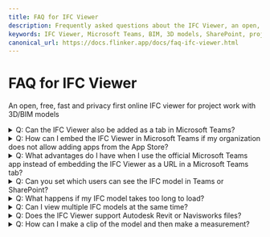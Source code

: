 ```yaml
---
title: FAQ for IFC Viewer
description: Frequently asked questions about the IFC Viewer, an open, free, fast, and privacy-first online IFC viewer for project work with 3D/BIM models.
keywords: IFC Viewer, Microsoft Teams, BIM, 3D models, SharePoint, project collaboration
canonical_url: https://docs.flinker.app/docs/faq-ifc-viewer.html
---
```


# FAQ for IFC Viewer 

An open, free, fast and privacy first online IFC viewer for project work with 3D/BIM models

<details>
<summary>Q: Can the IFC Viewer also be added as a tab in Microsoft Teams?</summary>

Absolutely! We have developed the Microsoft Teams app **"Open IFC Viewer"** so you can add the IFC Viewer as a tab in Microsoft Teams with just one click. However, adding Apps or apps in Microsoft Teams must be allowed by your organization. A quick guide on how to add the IFC Viewer as a new tab can be found here. If your company does not yet allow adding apps from the Microsoft Teams App Store, please contact your IT administrators.
</details>

<details>
<summary>Q: How can I embed the IFC Viewer in Microsoft Teams if my organization does not allow adding apps from the App Store?</summary>

You can insert the IFC Viewer as a URL in Teams. Add a new tab in Microsoft Teams and enter the URL `http://viewer.flinker.app`. Done!
</details>

<details>
<summary>Q: What advantages do I have when I use the official Microsoft Teams app instead of embedding the IFC Viewer as a URL in a Microsoft Teams tab?</summary>

When you embed the IFC Viewer as a URL in a Microsoft Teams tab, you can only load local files, and only you can view these files. However, with the official Open IFC Viewer app for Microsoft Teams, you can load files directly from SharePoint and Teams, and all users in the group can access the models.

A major advantage of the Open IFC Viewer app is that you can store any IFC files, such as an overall coordination model, which is then permanently embedded as a tab in Microsoft Teams. All project participants in Microsoft Teams or on the connected SharePoint page see all changes in the IFC model automatically and in real time with the Open IFC Viewer app. This way, everyone is always up to date, and costly mistakes and confusion are avoided.
</details>

<details>
<summary>Q: Can you set which users can see the IFC model in Teams or SharePoint?</summary>

Yes, you can determine which users or user groups can see the 3D or IFC model in Teams or SharePoint. To do this, you can use Microsoft security groups, SharePoint groups, or the Protect app. For example, you can restrict access to the IFC model for certain users or groups who are not working on the model or do not need data from it. Additionally, you can set which user groups are allowed to edit the model.
</details>

<details>
<summary>Q: What happens if my IFC model takes too long to load?</summary>

If your model is taking too long to load, try the following:  
1. Check your internet speed</strong> – A slow connection can delay loading.<br>  
2. Reduce the number of open applications</strong> – Free up memory for better performance.<br>  
3. Ensure your IFC file is optimized</strong> – Large, unoptimized models may take longer to load.
</details>

<details>
<summary>Q: Can I view multiple IFC models at the same time?</summary>

Yes! You can load multiple models in the IFC Viewer both in the Teams and in the SharePoint App by adding multiple IFC files from your SharePoint library.  
- See here how to add multiple files in the IFC SharePoint viewer: [Click here](https://docs.flinker.app/docs/load-multiple-ifc-bcf-files-in-sharepoint-ifc-viewer.html).  
- For the Teams IFC Viewer, follow this guide: [Click here](https://docs.flinker.app/docs/setting-up-the-ifc-viewer-in-microsoft-teams.html#step-3-set-up-the-tab).
</details>

<details>
<summary>Q: Does the IFC Viewer support Autodesk Revit or Navisworks files?</summary>

The IFC Viewer supports **IFC formats like IFC 2x3, 4, 4x3 and BCF 2.1, 3 file formats**. If you are using **Autodesk Revit or Navisworks**, you can sync your IFC files into **Microsoft SharePoint** and get an **instant live view** both in Microsoft IFC Viewer in **Teams and SharePoint** for all the project stakeholders.
</details>

<details>
<summary>Q: How can I make a clip of the model and then make a measurement?</summary>

To create a section cut of the model using the Clipping tool and then take a measurement, follow these steps:

#### 1. **Activate the Clipping Tool**
   - Go to the **Clip** menu in the left panel.
   - Click **Activate Clipping** to enable clipping mode.
   - Double-click on a surface to create a clipping plane.
   - Adjust the plane position and orientation as needed to get the desired section view.

   ![Foto](/_media/activate-clipping-tool-and-make-a-clip.png)

#### 2. **Deactivate the Clipping Tool**
   - Once the section is set, **switch to the Measurement tool** by selecting the **Measure** tab in the left panel.
   - This prevents further changes to the clipping plane while measuring.

#### 3. **Take a Measurement**
   - Choose the measurement type (e.g., **Length**).
   - Click on the model to set the measurement points.
   - The measurement should now work without altering the section cut.

   ![Foto](/_media/choose-a-measurement-tool-and-measure.png)

By deactivating the Clipping tool before switching to the Measurement tool, you ensure that the section remains unchanged while you take precise measurements.
</details>